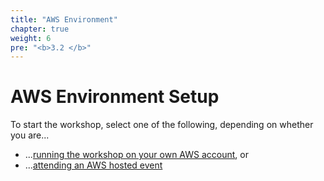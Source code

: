 ```yaml
---
title: "AWS Environment"
chapter: true
weight: 6
pre: "<b>3.2 </b>"
---
```


# AWS Environment Setup
To start the workshop, select one of the following, depending on whether you are...

* ...[running the workshop on your own AWS account](./7_aws_setup/9_own_account.html), or
* ...[attending an AWS hosted event](./7_aws_setup/8_aws_eventengine.html)

